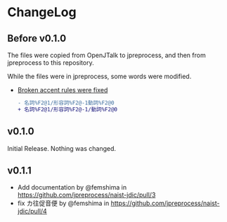 # ChangeLog

## Before v0.1.0

The files were copied from OpenJTalk to jpreprocess,
and then from jpreprocess to this repository.

While the files were in jpreprocess, some words were modified.

* [Broken accent rules were fixed](https://github.com/jpreprocess/jpreprocess/commit/abadf7c1a2745e2de49c0ee760c3734ada41d820#diff-59216a03e32b0f71cc9bd619896bd04e153c46db349b913001d219c8734816e4)
  
  ```diff
  - 名詞%F2@1/形容詞%F2@-1動詞%F2@0
  + 名詞%F2@1/形容詞%F2@-1/動詞%F2@0
  ```

## v0.1.0

Initial Release. Nothing was changed.

## v0.1.1

* Add documentation by @femshima in <https://github.com/jpreprocess/naist-jdic/pull/3>
* fix カ往促音便 by @femshima in <https://github.com/jpreprocess/naist-jdic/pull/4>
